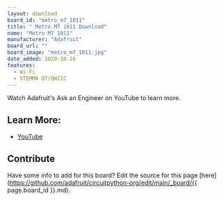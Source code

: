 ```yaml
---
layout: download
board_id: "metro_m7_1011"
title: " Metro M7 1011 Download"
name: "Metro M7 1011"
manufacturer: "Adafruit"
board_url: ""
board_image: "metro_m7_1011.jpg"
date_added: 2020-10-16
features:
  - Wi-Fi
  - STEMMA QT/QWIIC
---
```


Watch Adafruit's Ask an Engineer on YouTube to learn more. 

## Learn More:

* [YouTube](https://www.youtube.com/watch?v=_sLgycNpMCQ)

## Contribute

Have some info to add for this board? Edit the source for this page [here](https://github.com/adafruit/circuitpython-org/edit/main/_board/{{ page.board_id }}.md).

